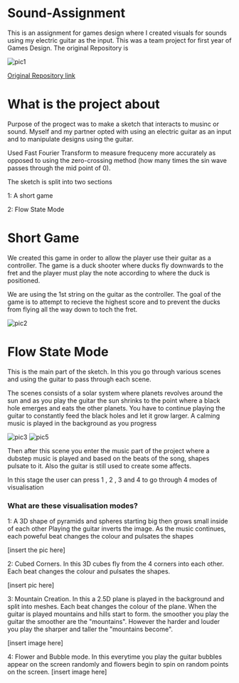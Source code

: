 # Sound-Assignment
This is an assignment for games design where I created visuals for sounds using my electric guitar as the input. This was a team project for first year of Games Design. The original Repository is

![pic1](https://user-images.githubusercontent.com/26767638/43738628-3889ec06-99bd-11e8-8af2-9aed3df9f27f.png)

[Original Repository link](https://github.com/Ignisdeus/Sound_Assinement)

# What is the project about
Purpose of the progect was to make a sketch that interacts to musinc or sound.
Myself and my partner opted with using an electric guitar as an input and to manipulate designs using the guitar.

Used Fast Fourier Transform to measure frequceny more accurately as opposed to using the zero-crossing method (how many times the sin wave passes through the mid point of 0).

The sketch is split into two sections

1: A short game

2: Flow State Mode


# Short Game
We created this game in order to allow the player use their guitar as a controller.
The game is a duck shooter where ducks fly downwards to the fret and the player must play the note according to where the duck is positioned.

We are using the 1st string on the guitar as the controller.
The goal of the game is to attempt to recieve the highest score and to prevent the ducks from flying all the way down to toch the fret.

![pic2](https://user-images.githubusercontent.com/26767638/43738689-64925810-99bd-11e8-9f28-cb98e3c2669e.png)

# Flow State Mode
This is the main part of the sketch.
In this you go through various scenes and using the guitar to pass through each scene.

The scenes consists of a solar system where planets revolves around the sun and as you play the guitar the sun shrinks to the point where a black hole emerges and eats the other planets. You have to continue playing the guitar to constantly feed the black holes and let it grow larger.
A calming music is played in the background as you progress

![pic3](https://user-images.githubusercontent.com/26767638/43738733-911c2c12-99bd-11e8-8c7b-5203e21620f7.png)
![pic5](https://user-images.githubusercontent.com/26767638/43738751-9ffcc28c-99bd-11e8-8839-a56ed229dc72.png)

Then after this scene you enter the music part of the project where a dubstep music is played and based on the beats of the song, shapes pulsate to it. Also the guitar is still used to create some affects.

In this stage the user can press 1 , 2 , 3 and 4 to go through 4 modes of visualisation


### What are these visualisation modes?
1: A 3D shape of pyramids and spheres starting big then grows small inside of each other
Playing the guitar inverts the image. As the music continues, each poweful beat changes the colour and pulsates the shapes

[insert the pic here]

2: Cubed Corners. In this 3D cubes fly from the 4 corners into each other. Each beat changes the colour and pulsates the shapes.

[insert pic here]

3: Mountain Creation.
In this a 2.5D plane is played in the background and split into meshes. Each beat changes the colour of the plane. When the guitar is played mountains and hills start to form. the smoother you play the guitar the smoother are the "mountains". However the harder and louder you play the sharper and taller the "mountains become".

[insert image here]

4: Flower and Bubble mode.
In this everytime you play the guitar bubbles appear on the screen randomly and flowers begin to spin on random points on the screen.
[insert image here]